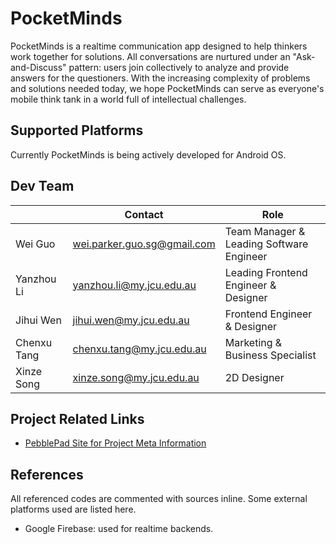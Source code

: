 # PocketMinds

PocketMinds is a realtime communication app designed to help thinkers work together for solutions. All conversations are nurtured under an "Ask-and-Discuss" pattern: users join collectively to analyze and provide answers for the questioners. With the increasing complexity of problems and solutions needed today, we hope PocketMinds can serve as everyone's mobile think tank in a world full of intellectual challenges.

## Supported Platforms

Currently PocketMinds is being actively developed for Android OS.

## Dev Team

|            |Contact                        |Role                                     |
|------------|-------------------------------|-----------------------------------------|
|Wei Guo     |wei.parker.guo.sg@gmail.com    |Team Manager & Leading Software Engineer |
|Yanzhou Li  |yanzhou.li@my.jcu.edu.au       |Leading Frontend Engineer & Designer     |
|Jihui Wen   |jihui.wen@my.jcu.edu.au        |Frontend Engineer & Designer             |
|Chenxu Tang |chenxu.tang@my.jcu.edu.au      |Marketing & Business Specialist          |
|Xinze Song  |xinze.song@my.jcu.edu.au       |2D Designer                              |

## Project Related Links

- [PebblePad Site for Project Meta Information](https://v3.pebblepad.com.au/spa/#/public/kc8xbGHtWyj973w8q7wkrnk4Mc)

## References

All referenced codes are commented with sources inline. Some external platforms used are listed here.

- Google Firebase: used for realtime backends.
